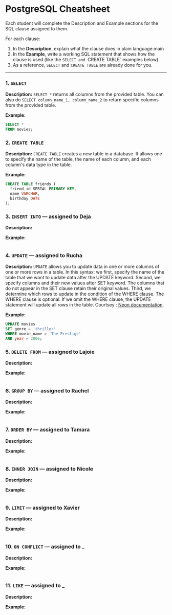 # PostgreSQL Cheatsheet

Each student will complete the Description and Example sections for the SQL clause assigned to them.

For each clause:

1. In the **Description**, explain what the clause does in plain language.main
2. In the **Example**, write a working SQL statement that shows how the clause is used (like the `SELECT and `CREATE TABLE` examples below).
3. As a reference, `SELECT` and `CREATE TABLE` are already done for you.

---

### 1. `SELECT`

**Description:** `SELECT *` returns all columns from the provided table. You can also do `SELECT column_name_1, column_name_2` to return specific columns from the provided table.

**Example:**

```sql
SELECT *
FROM movies;
```

### 2. `CREATE TABLE`

**Description:** `CREATE TABLE` creates a new table in a database. It allows one to specify the name of the table, the name of each column, and each column's data type in the table.

**Example:**

```sql
CREATE TABLE friends (
  friend_id SERIAL PRIMARY KEY,
  name VARCHAR,
  birthday DATE
);
```

### 3. `INSERT INTO` — assigned to Deja

**Description:**

**Example:**

```sql

```

### 4. `UPDATE` — assigned to Rucha

**Description:** `UPDATE` allows you to update data in one or more columns of one or more rows in a table. In this syntax:
we first, specify the name of the table that we want to update data after the UPDATE keyword.
Second, we specify columns and their new values after SET keyword. The columns that do not appear in the SET clause retain their original values.
Third, we determine which rows to update in the condition of the WHERE clause.
The WHERE clause is optional. If we omit the WHERE clause, the UPDATE statement will update all rows in the table.
Courtsey : [Neon documentation](https://neon.com/postgresql/postgresql-tutorial/postgresql-update).

**Example:**

```sql
UPDATE movies
SET genre = 'thriller'
WHERE movie_name = 'The Prestige'
AND year = 2006;
```

### 5. `DELETE FROM` — assigned to Lajoie

**Description:**

**Example:**

```sql

```

### 6. `GROUP BY` — assigned to Rachel

**Description:**

**Example:**

```sql

```

### 7. `ORDER BY` — assigned to Tamara

**Description:**

**Example:**

```sql

```

### 8. `INNER JOIN` — assigned to Nicole

**Description:**

**Example:**

```sql

```

### 9. `LIMIT` — assigned to Xavier

**Description:**

**Example:**

```sql

```

### 10. `ON CONFLICT` — assigned to **\_**

**Description:**

**Example:**

```sql

```

### 11. `LIKE` — assigned to **\_**

**Description:**

**Example:**

```sql

```
